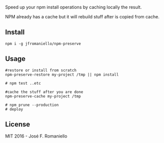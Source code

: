 Speed up your npm install operations by caching locally the result.

NPM already has a cache but it will rebuild stuff after is copied from cache.

## Install

```
npm i -g jfromaniello/npm-preserve
```

## Usage

```
#restore or install from scratch
npm-preserve-restore my-project /tmp || npm install

# npm test ..etc

#cache the stuff after you are done
npm-preserve-cache my-project /tmp

# npm prune --production
# deploy
```

## License

MIT 2016 - José F. Romaniello
